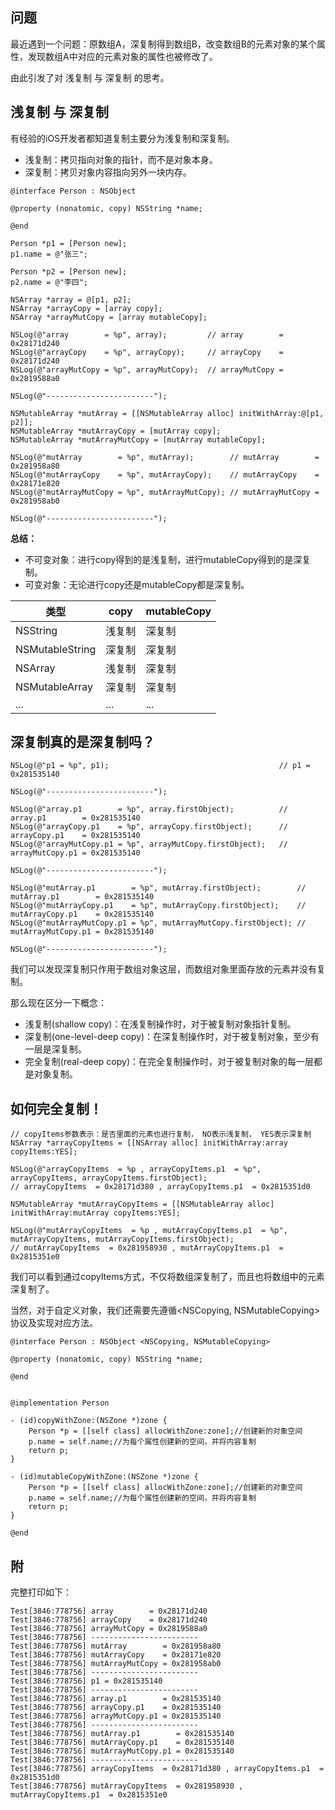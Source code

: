 ## 问题

最近遇到一个问题：原数组A，深复制得到数组B，改变数组B的元素对象的某个属性，发现数组A中对应的元素对象的属性也被修改了。

由此引发了对 浅复制 与 深复制 的思考。

## 浅复制 与 深复制

有经验的iOS开发者都知道复制主要分为浅复制和深复制。

- 浅复制：拷贝指向对象的指针，而不是对象本身。
- 深复制：拷贝对象内容指向另外一块内存。

```ObjC
@interface Person : NSObject

@property (nonatomic, copy) NSString *name;

@end
```
  
```ObjC
Person *p1 = [Person new];
p1.name = @"张三";
    
Person *p2 = [Person new];
p2.name = @"李四";
    
NSArray *array = @[p1, p2];
NSArray *arrayCopy = [array copy];
NSArray *arrayMutCopy = [array mutableCopy];

NSLog(@"array        = %p", array);         // array        = 0x28171d240
NSLog(@"arrayCopy    = %p", arrayCopy);     // arrayCopy    = 0x28171d240
NSLog(@"arrayMutCopy = %p", arrayMutCopy);  // arrayMutCopy = 0x2819588a0
    
NSLog(@"------------------------");
    
NSMutableArray *mutArray = [[NSMutableArray alloc] initWithArray:@[p1, p2]];
NSMutableArray *mutArrayCopy = [mutArray copy];
NSMutableArray *mutArrayMutCopy = [mutArray mutableCopy];
    
NSLog(@"mutArray        = %p", mutArray);        // mutArray        = 0x281958a80
NSLog(@"mutArrayCopy    = %p", mutArrayCopy);    // mutArrayCopy    = 0x28171e820
NSLog(@"mutArrayMutCopy = %p", mutArrayMutCopy); // mutArrayMutCopy = 0x281958ab0

NSLog(@"------------------------");
```

**总结：**
- 不可变对象：进行copy得到的是浅复制，进行mutableCopy得到的是深复制。
- 可变对象：无论进行copy还是mutableCopy都是深复制。

类型 | copy | mutableCopy
---|---|---
NSString | 浅复制 | 深复制
NSMutableString | 深复制 | 深复制
NSArray | 浅复制 | 深复制
NSMutableArray | 深复制 | 深复制
... | ... | ...

## 深复制真的是深复制吗？

```ObjC
NSLog(@"p1 = %p", p1);                                      // p1 = 0x281535140
    
NSLog(@"------------------------");
    
NSLog(@"array.p1        = %p", array.firstObject);          // array.p1        = 0x281535140
NSLog(@"arrayCopy.p1    = %p", arrayCopy.firstObject);      // arrayCopy.p1    = 0x281535140
NSLog(@"arrayMutCopy.p1 = %p", arrayMutCopy.firstObject);   // arrayMutCopy.p1 = 0x281535140
    
NSLog(@"------------------------");
    
NSLog(@"mutArray.p1        = %p", mutArray.firstObject);        // mutArray.p1        = 0x281535140
NSLog(@"mutArrayCopy.p1    = %p", mutArrayCopy.firstObject);    // mutArrayCopy.p1    = 0x281535140
NSLog(@"mutArrayMutCopy.p1 = %p", mutArrayMutCopy.firstObject); // mutArrayMutCopy.p1 = 0x281535140
    
NSLog(@"------------------------");
```

我们可以发现深复制只作用于数组对象这层，而数组对象里面存放的元素并没有复制。

那么现在区分一下概念：
- 浅复制(shallow copy)：在浅复制操作时，对于被复制对象指针复制。
- 深复制(one-level-deep copy)：在深复制操作时，对于被复制对象，至少有一层是深复制。
- 完全复制(real-deep copy)：在完全复制操作时，对于被复制对象的每一层都是对象复制。

## 如何完全复制！

```ObjC
// copyItems参数表示：是否里面的元素也进行复制， NO表示浅复制， YES表示深复制
NSArray *arrayCopyItems = [[NSArray alloc] initWithArray:array copyItems:YES];
    
NSLog(@"arrayCopyItems  = %p , arrayCopyItems.p1  = %p", arrayCopyItems, arrayCopyItems.firstObject);
// arrayCopyItems  = 0x28171d380 , arrayCopyItems.p1  = 0x2815351d0
    
NSMutableArray *mutArrayCopyItems = [[NSMutableArray alloc] initWithArray:mutArray copyItems:YES];
    
NSLog(@"mutArrayCopyItems  = %p , mutArrayCopyItems.p1  = %p", mutArrayCopyItems, mutArrayCopyItems.firstObject);
// mutArrayCopyItems  = 0x281958930 , mutArrayCopyItems.p1  = 0x2815351e0
```

我们可以看到通过copyItems方式，不仅将数组深复制了，而且也将数组中的元素深复制了。

当然，对于自定义对象，我们还需要先遵循<NSCopying, NSMutableCopying>协议及实现对应方法。

```ObjC
@interface Person : NSObject <NSCopying, NSMutableCopying>

@property (nonatomic, copy) NSString *name;

@end


@implementation Person

- (id)copyWithZone:(NSZone *)zone {
    Person *p = [[self class] allocWithZone:zone];//创建新的对象空间
    p.name = self.name;//为每个属性创建新的空间，并将内容复制
    return p;
}

- (id)mutableCopyWithZone:(NSZone *)zone {
    Person *p = [[self class] allocWithZone:zone];//创建新的对象空间
    p.name = self.name;//为每个属性创建新的空间，并将内容复制
    return p;
}

@end
```

## 附

完整打印如下：

```Objc
Test[3846:778756] array        = 0x28171d240
Test[3846:778756] arrayCopy    = 0x28171d240
Test[3846:778756] arrayMutCopy = 0x2819588a0
Test[3846:778756] ------------------------
Test[3846:778756] mutArray        = 0x281958a80
Test[3846:778756] mutArrayCopy    = 0x28171e820
Test[3846:778756] mutArrayMutCopy = 0x281958ab0
Test[3846:778756] ------------------------
Test[3846:778756] p1 = 0x281535140
Test[3846:778756] ------------------------
Test[3846:778756] array.p1        = 0x281535140
Test[3846:778756] arrayCopy.p1    = 0x281535140
Test[3846:778756] arrayMutCopy.p1 = 0x281535140
Test[3846:778756] ------------------------
Test[3846:778756] mutArray.p1        = 0x281535140
Test[3846:778756] mutArrayCopy.p1    = 0x281535140
Test[3846:778756] mutArrayMutCopy.p1 = 0x281535140
Test[3846:778756] ------------------------
Test[3846:778756] arrayCopyItems  = 0x28171d380 , arrayCopyItems.p1  = 0x2815351d0
Test[3846:778756] mutArrayCopyItems  = 0x281958930 , mutArrayCopyItems.p1  = 0x2815351e0
```

